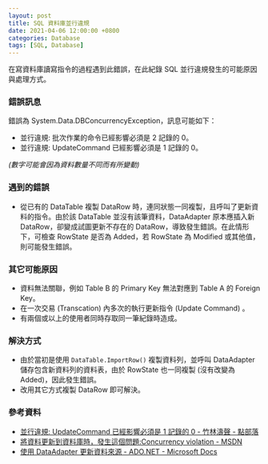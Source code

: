 ```yaml
---
layout: post
title: SQL 資料庫並行違規
date: 2021-04-06 12:00:00 +0800
categories: Database
tags: [SQL, Database]
--- 
```


在寫資料庫讀寫指令的過程遇到此錯誤，在此紀錄 SQL 並行違規發生的可能原因與處理方式。

### 錯誤訊息

錯誤為 System.Data.DBConcurrencyException，訊息可能如下：

- 並行違規: 批次作業的命令已經影響必須是 2 記錄的 0。
- 並行違規: UpdateCommand 已經影響必須是 1 記錄的 0。

*(數字可能會因為資料數量不同而有所變動)*

### 遇到的錯誤

- 從已有的 DataTable 複製 DataRow 時，連同狀態一同複製，且呼叫了更新資料的指令。由於該 DataTable 並沒有該筆資料，DataAdapter 原本應插入新 DataRow，卻變成試圖更新不存在的 DataRow，導致發生錯誤。在此情形下，可檢查 RowState 是否為 Added，若 RowState 為 Modified 或其他值，則可能發生錯誤。

### 其它可能原因

- 資料無法關聯，例如 Table B 的 Primary Key 無法對應到 Table A 的 Foreign Key。
- 在一次交易 (Transcation) 內多次的執行更新指令 (Update Command) 。
- 有兩個或以上的使用者同時存取同一筆紀錄時造成。

### 解決方式

- 由於當初是使用 `DataTable.ImportRow()` 複製資料列，並呼叫 DataAdapter 儲存包含新資料列的資料表，由於 RowState 也一同複製 (沒有改變為 Added)，因此發生錯誤。
- 改用其它方式複製 DataRow 即可解決。

### 參考資料

- [並行違規: UpdateCommand 已經影響必須是 1 記錄的 0 - 竹林濤聲 - 點部落](https://dotblogs.com.tw/wesleybamboo/2009/11/13/11655)
- [將資料更新到資料庫時，發生這個問題:Concurrency violation - MSDN](https://social.msdn.microsoft.com/Forums/sqlserver/zh-TW/f55763c5-4b53-4ad1-9ea7-d2d5b3532971/23559360392600926356260322104036039260092423526178652923033229?forum=238)
- [使用 DataAdapter 更新資料來源 - ADO.NET - Microsoft Docs](https://docs.microsoft.com/zh-tw/dotnet/framework/data/adonet/updating-data-sources-with-dataadapters)